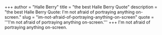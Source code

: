 +++
author = "Halle Berry"
title = "the best Halle Berry Quote"
description = "the best Halle Berry Quote: I'm not afraid of portraying anything on-screen."
slug = "im-not-afraid-of-portraying-anything-on-screen"
quote = '''I'm not afraid of portraying anything on-screen.'''
+++
I'm not afraid of portraying anything on-screen.
